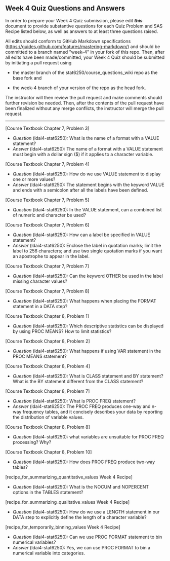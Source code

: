 ## Week 4 Quiz Questions and Answers

In order to prepare your Week 4 Quiz submission, please edit ***this*** document to provide substantive questions for each Quiz Problem and SAS Recipe listed below, as well as answers to at least three questions raised.

All edits should conform to GitHub Markdown specifications (https://guides.github.com/features/mastering-markdown/) and should be committed to a branch named "week-4" in your fork of this repo. Then, after all edits have been made/committed, your Week 4 Quiz should be submitted by initiating a pull request using

- the master branch of the stat6250/course_questions_wiki repo as the base fork and

- the week-4 branch of your version of the repo as the head fork.

The instructor will then review the pull request and make comments should further revision be needed. Then, after the contents of the pull request have been finalized without any merge conflicts, the instructor will merge the pull request.

********************************************************************************



[Course Textbook Chapter 7, Problem 3]

- *Question* (ldai4-stat6250): What is the name of a format with a VALUE statement?
- *Answer* (ldai4-stat6250): The name of a format with a VALUE statement must begin with a dollar sign ($) if it applies to a character variable.

[Course Textbook Chapter 7, Problem 4]

- *Question* (ldai4-stat6250): How do we use VALUE statement to display one or more values?
- *Answer* (ldai4-stat6250): The statement begins with the keyword VALUE and ends with a semicolon after all the labels have been defined.

[Course Textbook Chapter 7, Problem 5]

- *Question* (ldai4-stat6250): In the VALUE statement, can a combined list of numeric and character be used?   

[Course Textbook Chapter 7, Problem 6]

- *Question* (ldai4-stat6250): How can a label be specified in VALUE statement?
- *Answer* (ldai4-stat6250): Enclose the label in quotation marks; limit the label to 256 characters; and use two single quotation marks if you want an apostrophe to appear in the label.

[Course Textbook Chapter 7, Problem 7]

- *Question* (ldai4-stat6250): Can the keyword OTHER be used in the label missing character values?

[Course Textbook Chapter 7, Problem 8]

- *Question* (ldai4-stat6250): What happens when placing the FORMAT statement in a DATA step?

[Course Textbook Chapter 8, Problem 1]

- *Question* (ldai4-stat6250): Which descriptive statistics can be displayed by using PROC MEANS? How to limit statistics?

[Course Textbook Chapter 8, Problem 2]

- *Question* (ldai4-stat6250): What happens if using VAR statement in the PROC MEANS statement?

[Course Textbook Chapter 8, Problem 4]

- *Question* (ldai4-stat6250): What is CLASS statement and BY statement? What is the BY statement different from the CLASS statement?

[Course Textbook Chapter 8, Problem 7]

- *Question* (ldai4-stat6250): What is PROC FREQ statement?
- *Answer* (ldai4-stat6250): The PROC FREQ produces one-way and n-way frequency tables, and it concisely describes your data by reporting the distribution of variable values.

[Course Textbook Chapter 8, Problem 8]

- *Question* (ldai4-stat6250): what variables are unsuitable for PROC FREQ processing? Why?

[Course Textbook Chapter 8, Problem 10]

- *Question* (ldai4-stat6250): How does PROC FREQ produce two-way tables?

[recipe_for_summarizing_quantitative_values Week 4 Recipe]

- *Question* (ldai4-stat6250): What is the NOCUM and NOPERCENT options in the TABLES statement?

[recipe_for_summarizing_qualitative_values Week 4 Recipe]

- *Question* (ldai4-stat6250): How do we use a LENGTH statement in our DATA step to explicitly define the length of a character variable?

[recipe_for_temporarily_binning_values Week 4 Recipe]

- *Question* (ldai4-stat6250): Can we use PROC FORMAT statement to bin numerical variables?
- *Answer* (ldai4-stat6250): Yes, we can use PROC FORMAT to bin a numerical variable into categories.

